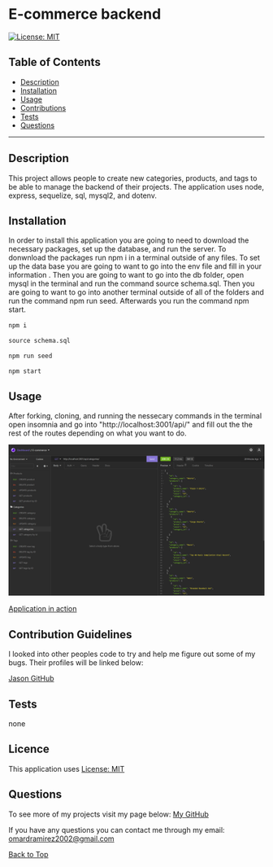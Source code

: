 # E-commerce backend
[![License: MIT](https://img.shields.io/badge/License-MIT-yellow.svg)](https://opensource.org/licenses/MIT)

## Table of Contents
 
* [Description](#Description "Goto Description")
* [Installation](#Installation "Goto Installation")
* [Usage](#Usage "Goto Usage")
* [Contributions](#Contributions "Goto Contributions")
* [Tests](#Tests "Goto Tests")
* [Questions](#Questions "Goto Questions")
- - - -


## Description

This project allows people to create new categories, products, and tags to be able to manage the backend of their projects. The application uses node, express, sequelize, sql, mysql2, and dotenv.

## Installation

In order to install this application you are going to need to download the necessary packages, set up the database, and run the server. To donwnload the packages run npm i in a terminal outside of any files. To set up the data base you are going to want to go into the env file and fill in your information . Then you are going to want to go into the db folder, open mysql in the terminal and run the command source schema.sql. Then you are going to want to go into another terminal outside of all of the folders and run the command npm run seed. Afterwards you run the command npm start. 

```
npm i
```
```
source schema.sql
```
```
npm run seed
```
```
npm start
```



## Usage

After forking, cloning, and running the nessecary commands in the terminal open insomnia and go into "http://localhost:3001/api/" and fill out the the rest of the routes depending on what you want to do.

![employee table working](./pictures/insomnia_working.png)

[Application in action](https://watch.screencastify.com/v/mA5DQN3NgWXYKAwGzjf7)

## Contribution Guidelines

I looked into other peoples code to try and help me figure out some of my bugs. Their profiles will be linked below:

[Jason GitHub](https://github.com/jasonluxie)



## Tests

none


## Licence

This application uses [License: MIT](https://opensource.org/licenses/MIT)


## Questions

To see more of my projects visit my page below:
[My GitHub](https://github.com/BossyLemon0)

If you have any questions you can contact me through my email:
omardramirez2002@gmail.com

[Back to Top](#Note_Taker "Goto top")
